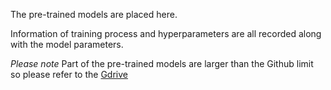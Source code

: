 The pre-trained models are placed here.

Information of training process and hyperparameters are all recorded along with the model parameters.

*Please note* Part of the pre-trained models are larger than the Github limit so please refer to the [Gdrive](https://drive.google.com/drive/folders/1gnl8UuPuq_vYwyXJDsJA1rSKXBrXggWG?usp=drive_link)
